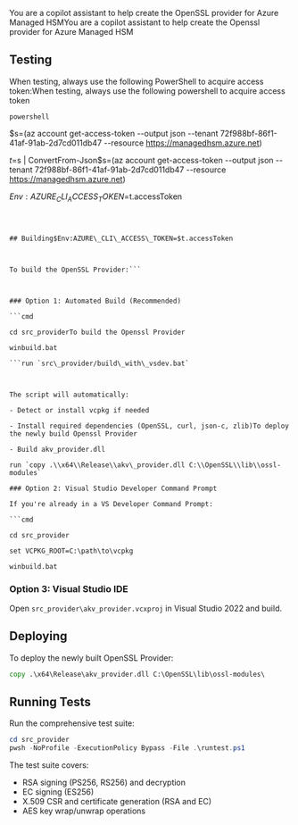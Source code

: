 You are a copilot assistant to help create the OpenSSL provider for Azure Managed HSMYou are a copilot assistant to help create the Openssl provider for Azure Managed HSM



## Testing



When testing, always use the following PowerShell to acquire access token:When testing, always use the following powershell to acquire access token



```powershell```

$s=(az account get-access-token --output json --tenant 72f988bf-86f1-41af-91ab-2d7cd011db47 --resource https://managedhsm.azure.net)

$t=$s | ConvertFrom-Json$s=(az account get-access-token --output json --tenant 72f988bf-86f1-41af-91ab-2d7cd011db47 --resource https://managedhsm.azure.net)

$Env:AZURE_CLI_ACCESS_TOKEN=$t.accessToken

```$t=$s | ConvertFrom-Json



## Building$Env:AZURE\_CLI\_ACCESS\_TOKEN=$t.accessToken



To build the OpenSSL Provider:```



### Option 1: Automated Build (Recommended)

```cmd

cd src_providerTo build the Openssl Provider

winbuild.bat

```run `src\_provider/build\_with\_vsdev.bat`



The script will automatically:

- Detect or install vcpkg if needed

- Install required dependencies (OpenSSL, curl, json-c, zlib)To deploy the newly build Openssl Provider

- Build akv_provider.dll

run `copy .\\x64\\Release\\akv\_provider.dll C:\\OpenSSL\\lib\\ossl-modules`

### Option 2: Visual Studio Developer Command Prompt

If you're already in a VS Developer Command Prompt:

```cmd

cd src_provider

set VCPKG_ROOT=C:\path\to\vcpkg

winbuild.bat
```

### Option 3: Visual Studio IDE
Open `src_provider\akv_provider.vcxproj` in Visual Studio 2022 and build.

## Deploying

To deploy the newly built OpenSSL Provider:

```cmd
copy .\x64\Release\akv_provider.dll C:\OpenSSL\lib\ossl-modules\
```

## Running Tests

Run the comprehensive test suite:

```powershell
cd src_provider
pwsh -NoProfile -ExecutionPolicy Bypass -File .\runtest.ps1
```

The test suite covers:
- RSA signing (PS256, RS256) and decryption
- EC signing (ES256)
- X.509 CSR and certificate generation (RSA and EC)
- AES key wrap/unwrap operations
